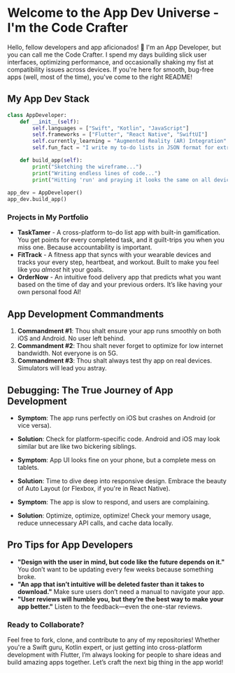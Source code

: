 # Welcome to the App Dev Universe - I'm the Code Crafter  
Hello, fellow developers and app aficionados! 📱 I'm an App Developer, but you can call me the Code Crafter. I spend my days building slick user interfaces, optimizing performance, and occasionally shaking my fist at compatibility issues across devices. If you're here for smooth, bug-free apps (well, most of the time), you've come to the right README!

## My App Dev Stack

```python
class AppDeveloper:
    def __init__(self):
        self.languages = ["Swift", "Kotlin", "JavaScript"]
        self.frameworks = ["Flutter", "React Native", "SwiftUI"]
        self.currently_learning = "Augmented Reality (AR) Integration"
        self.fun_fact = "I write my to-do lists in JSON format for extra satisfaction."

    def build_app(self):
        print("Sketching the wireframe...")
        print("Writing endless lines of code...")
        print("Hitting 'run' and praying it looks the same on all devices...")
        
app_dev = AppDeveloper()
app_dev.build_app()
```

### Projects in My Portfolio

- **TaskTamer** - A cross-platform to-do list app with built-in gamification. You get points for every completed task, and it guilt-trips you when you miss one. Because accountability is important.
- **FitTrack** - A fitness app that syncs with your wearable devices and tracks your every step, heartbeat, and workout. Built to make you feel like you *almost* hit your goals.
- **OrderNow** - An intuitive food delivery app that predicts what you want based on the time of day and your previous orders. It’s like having your own personal food AI!

## App Development Commandments

1. **Commandment #1**: Thou shalt ensure your app runs smoothly on both iOS and Android. No user left behind.
2. **Commandment #2**: Thou shalt never forget to optimize for low internet bandwidth. Not everyone is on 5G.
3. **Commandment #3**: Thou shalt always test thy app on real devices. Simulators will lead you astray.

## Debugging: The True Journey of App Development

- **Symptom**: The app runs perfectly on iOS but crashes on Android (or vice versa).
- **Solution**: Check for platform-specific code. Android and iOS may look similar but are like two bickering siblings.

- **Symptom**: App UI looks fine on your phone, but a complete mess on tablets.
- **Solution**: Time to dive deep into responsive design. Embrace the beauty of Auto Layout (or Flexbox, if you're in React Native).

- **Symptom**: The app is slow to respond, and users are complaining.
- **Solution**: Optimize, optimize, optimize! Check your memory usage, reduce unnecessary API calls, and cache data locally.

## Pro Tips for App Developers

- **"Design with the user in mind, but code like the future depends on it."** You don’t want to be updating every few weeks because something broke.
- **"An app that isn’t intuitive will be deleted faster than it takes to download."** Make sure users don’t need a manual to navigate your app.
- **"User reviews will humble you, but they’re the best way to make your app better."** Listen to the feedback—even the one-star reviews.

### Ready to Collaborate?

Feel free to fork, clone, and contribute to any of my repositories! Whether you're a Swift guru, Kotlin expert, or just getting into cross-platform development with Flutter, I’m always looking for people to share ideas and build amazing apps together. Let’s craft the next big thing in the app world!
